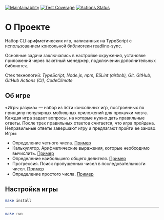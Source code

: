 [![Maintainability](https://api.codeclimate.com/v1/badges/fa7a1dae33a9bcd31089/maintainability)](https://codeclimate.com/github/shahzod418/project--brain-game/maintainability) [![Test Coverage](https://api.codeclimate.com/v1/badges/fa7a1dae33a9bcd31089/test_coverage)](https://codeclimate.com/github/shahzod418/project--brain-game/test_coverage) [![Actions Status](https://github.com/shahzod418/project--brain-game-typescript/workflows/eslint-test/badge.svg)](https://github.com/shahzod418/project--brain-game-typescript/actions)

# О Проекте

Набор CLI арифметических игр, написанных на TypeScript c использованием консольной библиотеки readline-sync.

Основные задачи заключались в настройке окружения, установке приложений через пакетный менеджер, подключении дополнительных библиотек.

Стек технологий: *TypeScript, Node.js, npm, ESLint (airbnb), Git, GitHub, GitHub Actions (CI), CodeClimate*

## Об игре

«Игры разума» — набор из пяти консольных игр, построенных по принципу популярных мобильных приложений для прокачки мозга. Каждая игра задает вопросы, на которые нужно дать правильные ответы. После трех правильных ответов считается, что игра пройдена. Неправильные ответы завершают игру и предлагают пройти ее заново. Игры:

- Определение четного числа.
  [Пример](https://asciinema.org/a/E1dkOqoCBseH1sdVZMkjYy3AV)
- Калькулятор. Арифметические выражения, которые необходимо вычислить.
  [Пример](https://asciinema.org/a/K9hwc19tQRXoJMlmtRB3AbRUV)
- Определение наибольшего общего делителя.
  [Пример](https://asciinema.org/a/FMa44I5E5JG3lO84aBAUBsT7J)
- Прогрессия. Поиск пропущенных чисел в последовательности чисел.
  [Пример](https://asciinema.org/a/MF7kprxMabi1h7H5jA15YEP77)
- Определение простого числа.
  [Пример](https://asciinema.org/a/fa480iDQCk8Aop43e8SEvoy1T)

## Настройка игры

```sh
make install
```
---
```sh
make run
```
